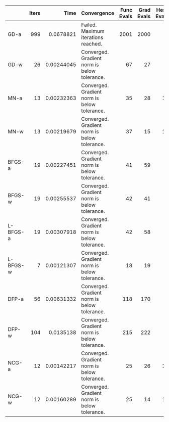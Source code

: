 |          |   Iters |       Time | Convergence                                  |   Func Evals |   Grad Evals |   Hess Evals |
|:---------|--------:|-----------:|:---------------------------------------------|-------------:|-------------:|-------------:|
| GD-a     |     999 | 0.0678821  | Failed. Maximum iterations reached.          |         2001 |         2000 |            0 |
| GD-w     |      26 | 0.00244045 | Converged. Gradient norm is below tolerance. |           67 |           27 |            0 |
| MN-a     |      13 | 0.00232363 | Converged. Gradient norm is below tolerance. |           35 |           28 |           14 |
| MN-w     |      13 | 0.00219679 | Converged. Gradient norm is below tolerance. |           37 |           15 |           14 |
| BFGS-a   |      19 | 0.00227451 | Converged. Gradient norm is below tolerance. |           41 |           59 |            0 |
| BFGS-w   |      19 | 0.00255537 | Converged. Gradient norm is below tolerance. |           42 |           41 |            0 |
| L-BFGS-a |      19 | 0.00307918 | Converged. Gradient norm is below tolerance. |           42 |           58 |            0 |
| L-BFGS-w |       7 | 0.00121307 | Converged. Gradient norm is below tolerance. |           18 |           19 |            0 |
| DFP-a    |      56 | 0.00631332 | Converged. Gradient norm is below tolerance. |          118 |          170 |            0 |
| DFP-w    |     104 | 0.0135138  | Converged. Gradient norm is below tolerance. |          215 |          222 |            0 |
| NCG-a    |      12 | 0.00142217 | Converged. Gradient norm is below tolerance. |           25 |           26 |           13 |
| NCG-w    |      12 | 0.00160289 | Converged. Gradient norm is below tolerance. |           25 |           14 |           13 |
